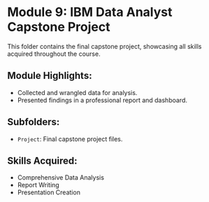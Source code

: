 # Module 9: IBM Data Analyst Capstone Project

This folder contains the final capstone project, showcasing all skills acquired throughout the course.

## Module Highlights:
- Collected and wrangled data for analysis.
- Presented findings in a professional report and dashboard.

## Subfolders:
- `Project`: Final capstone project files.

## Skills Acquired:
- Comprehensive Data Analysis
- Report Writing
- Presentation Creation
